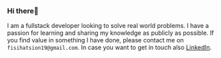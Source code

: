  ### Hi there👋 

 I am a fullstack developer looking to solve real world problems. I have a passion for 
 learning and sharing my knowledge as publicly as possible. If you find value in
 something I have done, please contact me on `fisihatsion19@gmail.com`.
 In case you want to get in touch also [LinkedIn]("https://www.linkedin.com/in/fisihatsion-mekuanent-25b734226/").


<!---
fish2492/fish2492 is a ✨ special ✨ repository because its `README.md` (this file) appears on your GitHub profile.
You can click the Preview link to take a look at your changes.
--->
